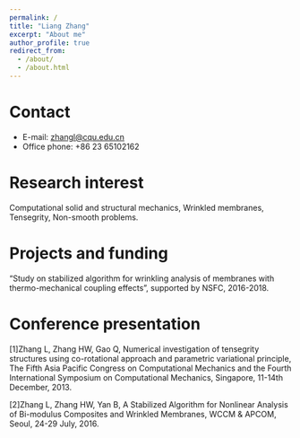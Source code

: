 ```yaml
---
permalink: /
title: "Liang Zhang"
excerpt: "About me"
author_profile: true
redirect_from: 
  - /about/
  - /about.html
---
```


Contact
=====
* E-mail: zhangl@cqu.edu.cn
* Office phone: +86 23 65102162

Research interest
======
Computational solid and structural mechanics, Wrinkled membranes, Tensegrity, Non-smooth problems.


Projects and funding
======
“Study on stabilized algorithm for wrinkling analysis of membranes with thermo-mechanical coupling effects”, supported by NSFC, 2016-2018.

Conference presentation
======
[1]Zhang L, Zhang HW, Gao Q, Numerical investigation of tensegrity structures using co-rotational approach and parametric variational principle, The Fifth Asia Pacific Congress on Computational Mechanics and the Fourth International Symposium on Computational Mechanics, Singapore, 11-14th December, 2013.

[2]Zhang L, Zhang HW, Yan B, A Stabilized Algorithm for Nonlinear Analysis of Bi-modulus Composites and Wrinkled Membranes, WCCM & APCOM, Seoul, 24-29 July, 2016.
